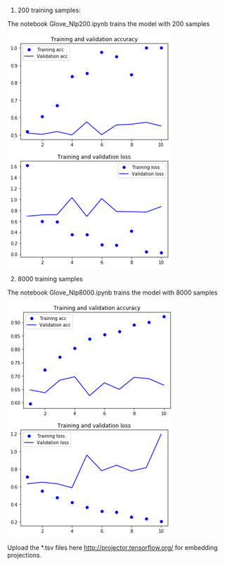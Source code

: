 
1. 200 training samples:

The notebook Glove_Nlp200.ipynb trains the model with 200 samples 

![Image description](https://github.com/Curiousss/EVA/blob/master/Phase2/Session1/nlp200acc.png)
![Image description](https://github.com/Curiousss/EVA/blob/master/Phase2/Session1/nlp200loss.png)

2. 8000 training samples

The notebook Glove_Nlp8000.ipynb trains the model with 8000 samples 

![Image description](https://github.com/Curiousss/EVA/blob/master/Phase2/Session1/nlp8000acc.png)
![Image description](https://github.com/Curiousss/EVA/blob/master/Phase2/Session1/nlp8000loss.png)

Upload the *.tsv files here http://projector.tensorflow.org/ for embedding projections.
